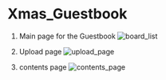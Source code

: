 # Xmas_Guestbook

1. Main page for the Guestbook
![board_list](https://user-images.githubusercontent.com/74307093/100602452-3f24c100-3347-11eb-9999-02195317c5a4.png)

2. Upload page
![upload_page](https://user-images.githubusercontent.com/74307093/100602747-aa6e9300-3347-11eb-8838-f0d9511bc7b2.png)

3. contents page
![contents_page](https://user-images.githubusercontent.com/74307093/100602759-af334700-3347-11eb-95d7-c1fbd6176fb3.png)
